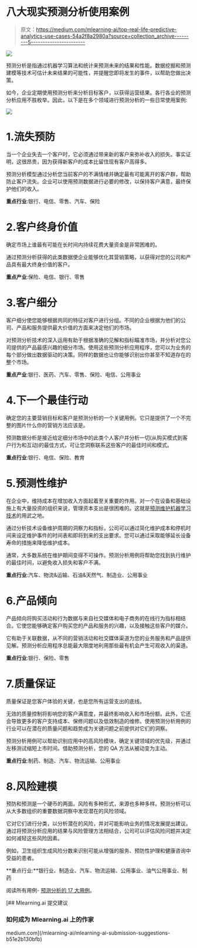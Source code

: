 # 八大现实预测分析使用案例

> 原文：<https://medium.com/mlearning-ai/top-real-life-predictive-analytics-use-cases-54a2f8a2980a?source=collection_archive---------5----------------------->

![](img/780c87dd94855e3b60d49e917c9453f7.png)

预测分析是指通过机器学习算法和统计来预测未来的结果和性能。数据挖掘和预测建模等技术可估计未来结果的可能性，并提醒您即将发生的事件，以帮助您做出决策。

如今，企业定期使用预测分析来分析目标客户，以获得运营结果。各行各业的预测分析应用不胜枚举。因此，以下是在多个领域进行预测分析的一些日常使用案例:

![](img/bb0fa2349f5035c234e30886fd65f172.png)

# 1.流失预防

当一个企业失去一个客户时，它必须通过带来新的客户来弥补收入的损失。事实证明，这很昂贵，因为获得新客户的成本比留住现有客户高得多。

预测分析模型通过分析您当前客户的不满情绪并确定最有可能离开的客户群，帮助防止客户流失。企业可以使用预测数据进行必要的修改，以保持客户满意，最终保护他们的收入。

**重点行业**:银行、电信、零售、汽车、保险

# 2.客户终身价值

确定市场上谁最有可能在长时间内持续花费大量资金是非常困难的。

通过预测分析获得的此类数据使企业能够优化其营销策略，以获得对您的公司和产品具有最大终身价值的客户。

**重点产业**:保险、电信、银行、零售

# 3.客户细分

客户细分使您能够根据共同的特征对客户进行分组。不同的企业根据为他们的公司、产品和服务提供最大价值的方面来决定他们的市场。

对预测分析技术的深入运用有助于根据准确的见解和指标瞄准市场，并分析对您公司提供的产品最感兴趣的细分市场。使用这些预测分析应用程序，您可以为业务的每个部分做出数据驱动的决策。同样的数据也让你能够识别出你甚至不知道存在的整个市场。

**重点产业**:银行、医药、汽车、零售、保险、电信、公用事业

# 4.下一个最佳行动

确定您的主要营销目标和客户是预测分析的一个关键用例。它只是提供了一个不完整的图片什么你的营销方法应该是。

预测数据分析是接近给定细分市场中的此类个人客户并分析一切(从购买模式到客户行为和互动)的最佳方式，可让您洞察联系这些客户的最佳时间和模式。

**重点行业**:银行、电信、保险、教育

# 5.预测性维护

在企业中，维持成本在增加收入方面起着至关重要的作用。对一个在设备和基础设施上有大量投资的组织来说，管理资本支出是很困难的。这就是[预测维护机器学习技术](https://marutitech.com/predictive-maintenance-machine-learning-techniques/?utm_source=medium&utm_medium=referral&utm_campaign=maintenance_ml_techniques)的用武之地。

通过分析技术设备维护周期的洞察力和指标，公司可以通过简化维护成本和停机时间来设定维护事件的时间表和即将到来的支出要求。您可以通过采取能够延长设备寿命的措施来降低维护成本。

通常，大多数系统在维护期间变得不可操作。预测分析用例将帮助您找到执行维护的最佳时间，以避免收入损失和客户不满。

**重点行业**:汽车、物流&运输、石油&天然气、制造业、公用事业

# 6.产品倾向

产品倾向将购买活动和行为数据与来自社交媒体和电子商务的在线行为指标相结合。它使您能够确定客户购买您的产品和服务的兴趣，以及接触这些客户的媒介。

它有助于关联数据，从不同的营销活动和社交媒体渠道为您的业务服务和产品提供见解。预测分析应用程序总能最大限度地利用那些最有机会产生可观收入的渠道。

**重点行业**:银行、保险、零售

# 7.质量保证

质量保证是您客户体验的关键，也是您所有运营支出的底线。

无效的质量控制将影响您的客户满意度，并最终影响收入和市场份额。此外，它还会导致更多的客户支持成本、保修问题以及低效制造的维修。使用预测分析用例的行业可以在潜在的质量问题和趋势成为关键问题之前提供对它们的洞察。

预测分析用例可以帮助识别应用中的高风险模块，确定关键领域的优先级，并通过左移测试缩短上市时间。借助预测分析，您的 QA 方法从被动变为主动。

**重点行业**:制药、制造、汽车、物流运输、公用事业

# 8.风险建模

预防和预测是一个硬币的两面。风险有多种形式，来源也多种多样。预测分析可以从大多数组织的重要数据洞察中发现潜在的风险领域。

它对它们进行分类，以分析潜在的风险，并对可能影响业务的情况发展提出建议。通过将预测分析应用的结果与风险管理方法相结合，公司可以评估风险问题并决定如何减轻这些风险因素。

例如，卫生组织生成风险分数来识别可能从增强的服务、预防性护理和健康咨询中受益的患者。

**重点行业:**银行业、制造业、汽车、物流运输、公用事业、油气公用事业、制药

阅读所有用例- [预测分析的 17 大用例](https://marutitech.com/predictive-analytics-use-cases/?utm_source=medium&utm_medium=referral&utm_campaign=predictive_analytics_use_cases)。

[](/mlearning-ai/mlearning-ai-submission-suggestions-b51e2b130bfb) [## Mlearning.ai 提交建议

### 如何成为 Mlearning.ai 上的作家

medium.com](/mlearning-ai/mlearning-ai-submission-suggestions-b51e2b130bfb)